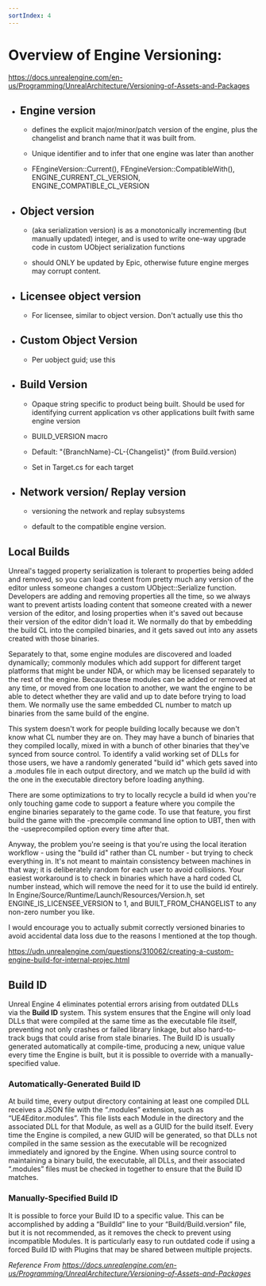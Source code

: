 ```yaml
---
sortIndex: 4
---
```


# Overview of Engine Versioning:

https://docs.unrealengine.com/en-us/Programming/UnrealArchitecture/Versioning-of-Assets-and-Packages

- ## Engine version

  - defines the explicit major/minor/patch version of the engine, plus the changelist and branch name that it was built from.

  - Unique identifier and to infer that one engine was later than another

  - FEngineVersion::Current(), FEngineVersion::CompatibleWith(), ENGINE_CURRENT_CL_VERSION, ENGINE_COMPATIBLE_CL_VERSION

- ## Object version

  - (aka serialization version) is as a monotonically incrementing (but manually updated) integer, and is used to write one-way upgrade code in custom UObject serialization functions

  - should ONLY be updated by Epic, otherwise future engine merges may corrupt content.

- ## Licensee object version

  - For licensee, similar to object version. Don't actually use this tho

- ## Custom Object Version

  - Per uobject guid; use this

- ## Build Version

  - Opaque string specific to product being built. Should be used for identifying current application vs other applications built fwith same engine version

  - BUILD_VERSION macro

  - Default: "{BranchName}-CL-{Changelist}" (from Build.version)

  - Set in Target.cs for each target

- ## Network version/ Replay version

  - versioning the network and replay subsystems

  - default to the compatible engine version.

## Local Builds

Unreal's tagged property serialization is tolerant to properties being added and removed, so you can load content from pretty much any version of the editor unless someone changes a custom UObject::Serialize function. Developers are adding and removing properties all the time, so we always want to prevent artists loading content that someone created with a newer version of the editor, and losing properties when it's saved out because their version of the editor didn't load it. We normally do that by embedding the build CL into the compiled binaries, and it gets saved out into any assets created with those binaries.

Separately to that, some engine modules are discovered and loaded dynamically; commonly modules which add support for different target platforms that might be under NDA, or which may be licensed separately to the rest of the engine. Because these modules can be added or removed at any time, or moved from one location to another, we want the engine to be able to detect whether they are valid and up to date before trying to load them. We normally use the same embedded CL number to match up binaries from the same build of the engine.

This system doesn't work for people building locally because we don't know what CL number they are on. They may have a bunch of binaries that they compiled locally, mixed in with a bunch of other binaries that they've synced from source control. To identify a valid working set of DLLs for those users, we have a randomly generated "build id" which gets saved into a .modules file in each output directory, and we match up the build id with the one in the executable directory before loading anything.

There are some optimizations to try to locally recycle a build id when you're only touching game code to support a feature where you compile the engine binaries separately to the game code. To use that feature, you first build the game with the -precompile command line option to UBT, then with the -useprecompiled option every time after that.

Anyway, the problem you're seeing is that you're using the local iteration workflow - using the "build id" rather than CL number - but trying to check everything in. It's not meant to maintain consistency between machines in that way; it is deliberately random for each user to avoid collisions. Your easiest workaround is to check in binaries which have a hard coded CL number instead, which will remove the need for it to use the build id entirely. In Engine/Source/Runtime/Launch/Resources/Version.h, set ENGINE_IS_LICENSEE_VERSION to 1, and BUILT_FROM_CHANGELIST to any non-zero number you like.

I would encourage you to actually submit correctly versioned binaries to avoid accidental data loss due to the reasons I mentioned at the top though.

https://udn.unrealengine.com/questions/310062/creating-a-custom-engine-build-for-internal-projec.html

## Build ID

Unreal Engine 4 eliminates potential errors arising from outdated DLLs via the **Build ID** system. This system ensures that the Engine will only load DLLs that were compiled at the same time as the executable file itself, preventing not only crashes or failed library linkage, but also hard-to-track bugs that could arise from stale binaries. The Build ID is usually generated automatically at compile-time, producing a new, unique value every time the Engine is built, but it is possible to override with a manually-specified value.

### Automatically-Generated Build ID

At build time, every output directory containing at least one compiled DLL receives a JSON file with the “.modules” extension, such as “UE4Editor.modules”. This file lists each Module in the directory and the associated DLL for that Module, as well as a GUID for the build itself. Every time the Engine is compiled, a new GUID will be generated, so that DLLs not compiled in the same session as the executable will be recognized immediately and ignored by the Engine. When using source control to maintaining a binary build, the executable, all DLLs, and their associated “.modules” files must be checked in together to ensure that the Build ID matches.

### Manually-Specified Build ID

It is possible to force your Build ID to a specific value. This can be accomplished by adding a “BuildId” line to your “Build/Build.version” file, but it is not recommended, as it removes the check to prevent using incompatible Modules. It is particularly easy to run outdated code if using a forced Build ID with Plugins that may be shared between multiple projects.

_Reference From https://docs.unrealengine.com/en-us/Programming/UnrealArchitecture/Versioning-of-Assets-and-Packages_
